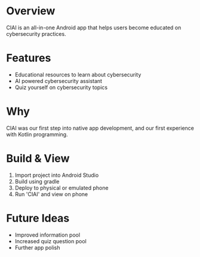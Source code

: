 # Overview
CIAI is an all-in-one Android app that helps users become educated on cybersecurity practices.

# Features
- Educational resources to learn about cybersecurity
- AI powered cybersecurity assistant
- Quiz yourself on cybersecurity topics

# Why
CIAI was our first step into native app development, and our first experience with Kotlin programming. 

# Build & View
1. Import project into Android Studio
2. Build using gradle
3. Deploy to physical or emulated phone
4. Run 'CIAI' and view on phone

# Future Ideas
- Improved information pool
- Increased quiz question pool
- Further app polish